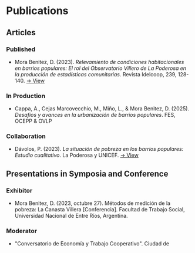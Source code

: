 # Publications

## Articles

### Published

* Mora Benitez, D. (2023). *Relevamiento de condiciones habitacionales en barrios populares: El rol del Observatorio Villero de La Poderosa en la producción de estadísticas comunitarias*. Revista Idelcoop, 239, 128-140. [→ View](https://www.idelcoop.org.ar/sites/www.idelcoop.org.ar/files/revista/articulos/pdf/experiencias_1_1.pdf)

### In Production

* Cappa, A., Cejas Marcovecchio, M., Miño, L., & Mora Benitez, D. (2025). *Desafíos y avances en la urbanización de barrios populares*. FES, OCEPP & OVLP

### Collaboration

* Dávolos, P. (2023). *La situación de pobreza en los barrios populares: Estudio cualitativo*. La Poderosa y UNICEF. [→ View](https://www.unicef.org/argentina/media/17071/file/Estudio%20cualitativo:%20la%20situaci%C3%B3n%20de%20la%20pobreza%20en%20barrios%20populares.pdf)

## Presentations in Symposia and Conference

### Exhibitor

* Mora Benitez, D. (2023, octubre 27). Métodos de medición de la pobreza: La Canasta Villera [Conferencia]. Facultad de Trabajo Social, Universidad Nacional de Entre Ríos, Argentina.

### Moderator

* "Conversatorio de Economía y Trabajo Cooperativo". Ciudad de 